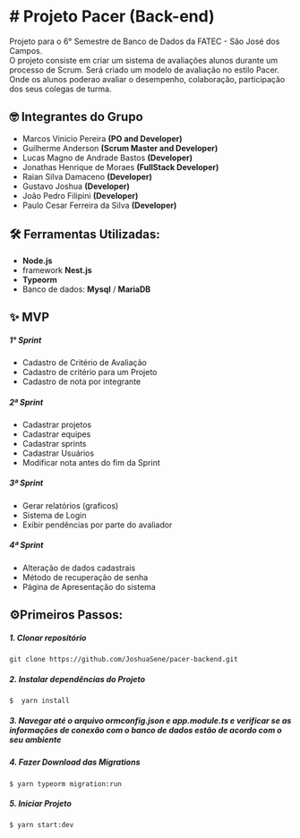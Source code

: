 # # Projeto Pacer (Back-end)

Projeto para o 6° Semestre de Banco de Dados da FATEC - São José dos Campos.  
O projeto consiste em criar um sistema de avaliações alunos durante um processo de Scrum. Será criado um modelo de avaliação no estilo Pacer. Onde os alunos poderao avaliar o desempenho, colaboração, participação dos seus colegas de turma.

## 🤓 Integrantes do Grupo

- Marcos Vinicio Pereira **(PO and Developer)**
- Guilherme Anderson **(Scrum Master and Developer)**
- Lucas Magno de Andrade Bastos **(Developer)**
- Jonathas Henrique de Moraes **(FullStack Developer)**
- Raian Silva Damaceno **(Developer)**
- Gustavo Joshua **(Developer)**
- João Pedro Filipini **(Developer)**
- Paulo Cesar Ferreira da Silva **(Developer)**

##  🛠️ Ferramentas Utilizadas:

- **Node.js** 
- framework **Nest.js**
- **Typeorm**
- Banco de dados: **Mysql** / **MariaDB**

## ✨ MVP
##### 1° Sprint

- Cadastro de Critério de Avaliação
- Cadastro de critério para um Projeto
- Cadastro de nota por integrante

##### 2ª Sprint

- Cadastrar projetos
- Cadastrar equipes
- Cadastrar sprints
- Cadastrar Usuários
- Modificar nota antes do fim da Sprint

##### 3ª Sprint

- Gerar relatórios (graficos)
- Sistema de Login
- Exibir pendências por parte do avaliador

##### 4ª Sprint

- Alteração de dados cadastrais
- Método de recuperação de senha
- Página de Apresentação do sistema


##  ⚙️Primeiros Passos:
#####  1. Clonar repositório
```
git clone https://github.com/JoshuaSene/pacer-backend.git
```
##### 2. Instalar dependências do Projeto
```
$  yarn install
```
##### 3. Navegar até o arquivo **ormconfig.json** e **app.module.ts** e verificar se as informações de conexão com o banco de dados estão de acordo com o seu ambiente
##### 4. Fazer Download das Migrations
```
$ yarn typeorm migration:run
```
##### 5. Iniciar Projeto
```
$ yarn start:dev
```

